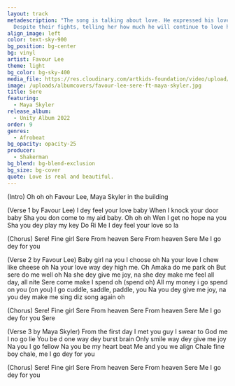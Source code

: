 ```yaml
---
layout: track
metadescription: "The song is talking about love. He expressed his love for his woman.
  Despite their fights, telling her how much he will continue to love her. "
align_image: left
color: text-sky-900
bg_position: bg-center
bg: vinyl
artist: Favour Lee
theme: light
bg_color: bg-sky-400
media_file: https://res.cloudinary.com/artkids-foundation/video/upload/v1664797983/09._Favour_Lee_-_Sere_Feat._Maya_Skyler_ugsrs0.mp3
image: /uploads/albumcovers/favour-lee-sere-ft-maya-skyler.jpg
title: Sere
featuring:
  - Maya Skyler
release_album:
  - Unity Album 2022
order: 9
genres:
  - Afrobeat
bg_opacity: opacity-25
producer:
  - Shakerman
bg_blend: bg-blend-exclusion
bg_size: bg-cover
quote: Love is real and beautiful.
---
```


(Intro)
Oh oh oh Favour Lee, Maya Skyler in the building

(Verse 1 by Favour Lee)
I dey feel your love baby
When I knock your door baby
Sha you don come to my aid baby. Oh oh oh
Wen I get no hope na you
Sha you dey play my key Do Ri
Me I dey feel your love so la

(Chorus)
Sere! Fine girl Sere
From heaven Sere
From heaven Sere
Me I go dey for you

(Verse 2 by Favour Lee)
Baby girl na you I choose oh
Na your love I chew like cheese oh
Na your love way dey high me. Oh
Amaka do me park oh
But sere do me well oh
Na she dey give me joy, na she dey make me feel all day, all nite
Sere come make I spend oh (spend oh)
All my money i go spend on you (on you)
I go cuddle, saddle, paddle, you
Na you dey give me joy, na you dey make me sing diz song again oh

(Chorus)
Sere! Fine girl Sere
From heaven Sere
From heaven Sere
Me I go dey for you
Sere

(Verse 3 by Maya Skyler)
From the first day I met you guy
I swear to God me I no go lie
You be d one way dey burst brain
Only smile way dey give me joy
Na you I go fellow
Na you be my heart beat
Me and you we align
Chale fine boy chale, me I go dey for you

(Chorus)
Sere! Fine girl Sere
From heaven Sere
From heaven Sere
Me I go dey for you
